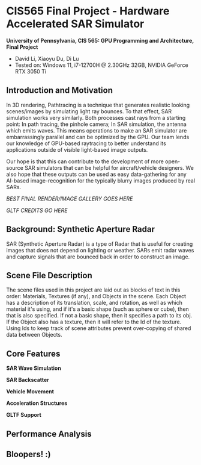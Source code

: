 CIS565 Final Project - Hardware Accelerated SAR Simulator
================

**University of Pennsylvania, CIS 565: GPU Programming and Architecture, Final Project**

* David Li, Xiaoyu Du, Di Lu
* Tested on: Windows 11, i7-12700H @ 2.30GHz 32GB, NVIDIA GeForce RTX 3050 Ti

## Introduction and Motivation

In 3D rendering, Pathtracing is a technique that generates realistic looking scenes/images by simulating light ray bounces. To that effect, SAR simulation works very similarly. Both processes cast rays from a starting point: In path tracing, the pinhole camera; In SAR simulation, the antenna which emits waves. This means operations to make an SAR simulator are embarrassingly parallel and can be optimized by the GPU. Our team lends our knowledge of GPU-based raytracing to better understand its applications outside of visible light-based image outputs. 

Our hope is that this can contribute to the development of more open-source SAR simulators that can be helpful for aircraft/vehicle designers. We also hope that these outputs can be used as easy data-gathering for any AI-based image-recognition for the typically blurry images produced by real SARs.

_BEST FINAL RENDER/IMAGE GALLERY GOES HERE_

_GLTF CREDITS GO HERE_

## Background: Synthetic Aperture Radar

SAR (Synthetic Aperture Radar) is a type of Radar that is useful for creating images that does not depend on lighting or weather. SARs emit radar waves and capture signals that are bounced back in order to construct an image. 

## Scene File Description

The scene files used in this project are laid out as blocks of text in this order: Materials, Textures (if any), and Objects in the scene. Each Object has a description of its translation, scale, and rotation, as well as which material it's using, and if it's a basic shape (such as sphere or cube), then that is also specified. If not a basic shape, then it specifies a path to its obj. If the Object also has a texture, then it will refer to the Id of the texture. Using Ids to keep track of scene attributes prevent over-copying of shared data between Objects.

## Core Features

**SAR Wave Simulation**

**SAR Backscatter**

**Vehicle Movement**

**Acceleration Structures**

**GLTF Support**

## Performance Analysis

## Bloopers! :)

